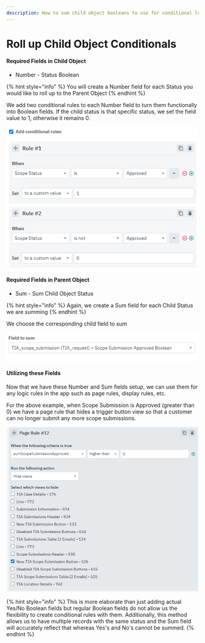 ```yaml
---
description: How to sum child object booleans to use for conditional logic
---
```


# Roll up Child Object Conditionals

#### Required Fields in Child Object

* Number - Status Boolean

{% hint style="info" %}
You will create a Number field for each Status you would like to roll up to the Parent Object
{% endhint %}

We add two conditional rules to each Number field to turn them functionally into Boolean fields. If the child status is that specific status, we set the field value to 1, otherwise it remains 0.

![Example of Scope Status Approved Boolean conditionals](../../.gitbook/assets/image%20%28279%29.png)

#### Required Fields in Parent Object

* Sum - Sum Child Object Status

{% hint style="info" %}
Again, we create a Sum field for each Child Status we are summing
{% endhint %}

We choose the corresponding child field to sum

![](../../.gitbook/assets/image%20%28278%29.png)

#### Utilizing these Fields

Now that we have these Number and Sum fields setup, we can use them for any logic rules in the app such as page rules, display rules, etc.

For the above example, when Scope Submission is Approved \(greater than 0\) we have a page rule that hides a trigger button view so that a customer can no longer submit any more scope submissions.

![](../../.gitbook/assets/image%20%28277%29.png)

{% hint style="info" %}
This is more elaborate than just adding actual Yes/No Boolean fields but regular Boolean fields do not allow us the flexibility to create conditional rules with them. Additionally, this method allows us to have multiple records with the same status and the Sum field will accurately reflect that whereas Yes's and No's cannot be summed.
{% endhint %}

